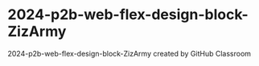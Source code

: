 # 2024-p2b-web-flex-design-block-ZizArmy
2024-p2b-web-flex-design-block-ZizArmy created by GitHub Classroom
